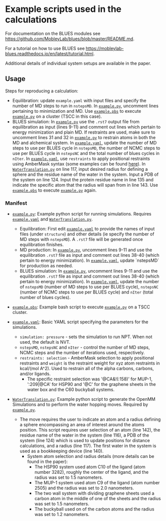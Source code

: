 # Example scripts used in the calculations

For documentation on the BLUES modules see https://github.com/MobleyLab/blues/blob/master/README.md.

For a tutorial on how to use BLUES see https://mobleylab-blues.readthedocs.io/en/latest/tutorial.html.

Additional details of individual system setups are available in the paper.


## Usage
Steps for reproducing a calculation:
- Equilibration: update `example.yaml` with input files and specify the number of MD steps to run in `nstepsMD`. In [`example.py`](example.py), uncomment lines pertaining to minimization and MD. Use [`example.pbs`](example.pbs) to execute [`example.py`](example.py) on a cluster (TSCC in this case).
- BLUES simulation: In [`example.py`](example.py) use the `.rst7` output file from equilibration as input (lines 9-11) and comment out lines which pertain to energy minimization and plain MD. If restraints are used, make sure to uncomment lines 31 and 32 in [`example.py`](example.py) to restrain atoms in both the MD and alchemical system. In [`example.yaml`](example.yaml), update the number of  MD steps to use per BLUES cycle in `nstepsMD`, the number of NCMC steps to use per BLUES cycle in `nstepsNC` and the total number of blues cycles in `nIter`. In [`example.yaml`](example.yaml), use `restraints` to apply positional restraints using AmberMask syntax (some examples can be found [here](https://amber-md.github.io/pytraj/latest/atom_mask_selection.html)). In [`WaterTranslation.py`](WaterTranslation.py) on line 117, input desired radius for defining a sphere and the residue name of the water in the system. Input a PDB of the system on line 124. Input the protein residue name in line 135 and indicate the specific atom that the radius will span from in line 143. Use [`example.pbs`](example.pbs) to execute [`example.py`](example.py) again.


### Manifest

- [`example.py`](example.py): Example python script for running simulations. Requires [`example.yaml`](example.yaml) and [`WaterTranslation.py`](WaterTranslation.py).
  - Equilibration: First edit [`example.yaml`](example.yaml) to provide the names of input files (under `structure`) and other details (ie specify the number of MD steps with `nstepsMD`). A `.rst7` file will be generated once equilibration finishes.
  - MD production: In [`example.py`](example.py), uncomment lines 9-11 and use the equilibration `.rst7` file as input and comment out lines 38-40 (which pertain to energy minimization). In [`example.yaml`](example.yaml`), update `nstepsMD` for production as needed.
  - BLUES simulation: In [`example.py`](example.py), uncomment lines 9-11 and use the equilibration `.rst7` file as input and comment out lines 38-40 (which pertain to energy minimization). In [`example.yaml`](example.yaml), update the number of `nstepsMD` (number of MD steps to use per BLUES cycle), `nstepsNC` (number of NCMC steps to use per BLUES cycle) and `nIter` (total number of blues cycles).

- [`example.pbs`](example.pbs): Example bash script to execute [`example.py`](example.py) on a TSCC cluster.

- [`example.yaml`](example.yaml): Basic YAML script specifying the parameters for the simulations.
  - `simulation: pressure` - sets the simulation to run NPT. When not used, the default is NVT.
  - `nstepsMD`, `nstepsNC` and `nIter` - control the number of MD steps, NCMC steps and the number of iterations used, respectively.
  - `restraints: selection` - AmberMask selection to apply positional restraints and `weight` is the restraint weight for xyz atom restraints in kcal/(mol A^2). Used to restrain all of the alpha carbons, carbons, and/or ligands.
    - The specific restraint selection was '@CA&!(:158)' for MUP-1, ':209|@CA' for HSP90 and '@C' for the graphene sheets in the water box and the C60 buckyball systems.

- [`WaterTranslation.py`](WaterTranslation.py): Example python script to generate the OpenMM Simulations and to perform the water hopping moves. Required by [`example.py`](example.py).
  - The move requires the user to indicate an atom and a radius defining a sphere encompassing an area of interest around the atoms position. This script requires user selection of an atom (line 142), the residue name of the water in the system (line 116), a PDB of the system (line 124) which is used to update positions for distance calculations, and a radius (line 117). The first water in the system is used as a bookkeeping device (line 140).
    - System atom selection and radius details (more details can be found in the paper):
      - The HSP90 system used atom C10 of the ligand (atom number 3282), roughly the center of the ligand, and the radius was set to 1.5 nanometers.
      - The MUP-1 system used atom C9 of the ligand (atom number 2505) and the radius was set to 2.0 nanometers.
      - The two wall system with dividing graphene sheets used a carbon atom in the middle of one of the sheets and the radius was set to 1.5 nanometers.
      - The buckyball used on of the carbon atoms and the radius was set to 1.2 nanometers.
